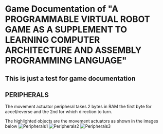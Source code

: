 # Game Documentation of "A PROGRAMMABLE VIRTUAL ROBOT GAME AS A SUPPLEMENT TO LEARNING COMPUTER ARCHITECTURE AND ASSEMBLY PROGRAMMING LANGUAGE"

## This is just a test for game documentation


## PERIPHERALS
The movement actuator peripheral takes 2 bytes in RAM the first byte for accel/reverse and the 2nd for which direction to turn.

The highlighted objects are the movement actuators as shown in the images below
![Peripherals1](https://cdn.discordapp.com/attachments/847983960528781354/949905538127364146/unknown.png)
![Peripherals2](https://cdn.discordapp.com/attachments/847983960528781354/949905620788715570/unknown.png)
![Peripherals3](https://cdn.discordapp.com/attachments/847983960528781354/949906290602278942/unknown.png)

